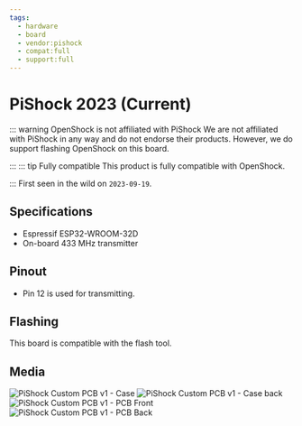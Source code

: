 ```yaml
---
tags:
  - hardware
  - board
  - vendor:pishock
  - compat:full
  - support:full
---
```


# PiShock 2023 (Current)

::: warning OpenShock is not affiliated with PiShock
We are not affiliated with PiShock in any way and do not endorse their products. However, we do support flashing OpenShock on this board.

:::
::: tip Fully compatible
This product is fully compatible with OpenShock.

:::
First seen in the wild on `2023-09-19`.

## Specifications

- Espressif ESP32-WROOM-32D
- On-board 433 MHz transmitter

## Pinout

- Pin 12 is used for transmitting.

## Flashing

This board is compatible with the flash tool.

## Media

![PiShock Custom PCB v1 - Case](../../../static/boards/pishock-custom-v1/case.jpg)
![PiShock Custom PCB v1 - Case back](../../../static/boards/pishock-custom-v1/case-back.jpg)
![PiShock Custom PCB v1 - PCB Front](../../../static/boards/pishock-custom-v1/pcb-front.jpg)
![PiShock Custom PCB v1 - PCB Back](../../../static/boards/pishock-custom-v1/pcb-back.jpg)
